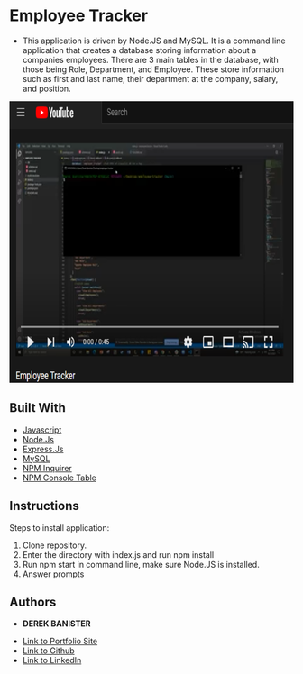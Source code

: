 # Employee Tracker

* This application is driven by Node.JS and MySQL. It is a command line application that creates a database storing information about a companies employees. There are 3 main tables in the database, with those being Role, Department, and Employee. These store information such as first and last name, their department at the company, salary, and position.


<a href="http://www.youtube.com/watch?feature=player_embedded&v=7Ic2oxbCAp4" target="_blank"><img src="images/employeepic.PNG" alt="Employee Tracker" width="700" height="500"/></a>


## Built With

* [Javascript](https://www.javascript.com/)
* [Node.Js](https://nodejs.org/en/)
* [Express.Js](https://expressjs.com/)
* [MySQL](https://www.mysql.com/)
* [NPM Inquirer](https://www.npmjs.com/package/inquirer)
* [NPM Console Table](https://www.npmjs.com/package/console.table)


## Instructions
Steps to install application:

1. Clone repository.
2. Enter the directory with index.js and run npm install
3. Run npm start in command line, make sure Node.JS is installed.
4. Answer prompts


## Authors

* **DEREK BANISTER** 

- [Link to Portfolio Site](https://derekbanister.github.io/portfolio-two/)
- [Link to Github](https://github.com/DerekBanister)
- [Link to LinkedIn](https://www.linkedin.com/in/derek-banister/)